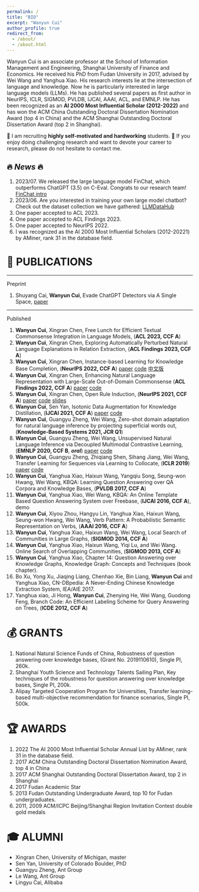 ```yaml
---
permalink: /
title: "BIO"
excerpt: "Wanyun Cui"
author_profile: true
redirect_from: 
  - /about/
  - /about.html
---
```


Wanyun Cui is an associate professor at the School of Information Management and Engineering, Shanghai University of Finance and Economics. He received his PhD from Fudan University in 2017, advised by Wei Wang and Yanghua Xiao. His research interests lie at the intersection of language and knowledge. Now he is particularly interested in large language models (LLMs). He has published several papers as first author in NeurIPS, ICLR, SIGMOD, PVLDB, IJCAI, AAAI, ACL, and EMNLP. He has been recognized as an **AI 2000 Most Influential Scholar (2012-2022)** and has won the ACM China Outstanding Doctoral Dissertation Nomination Award (top 4 in China) and the ACM Shanghai Outstanding Doctoral Dissertation Award (top 2 in Shanghai).

🔴 I am recruiting **highly self-motivated and hardworking** students. 🔴 If you enjoy doing challenging research and want to devote your career to research, please do not hesitate to contact me.

🔥 ***News*** 🔥
------
1. 2023/07. We released the large language model FinChat, which outperforms ChatGPT (3.5) on C-Eval. Congrats to our research team! [FinChat intro](https://mp.weixin.qq.com/s/v6ZSiBu07kJ4_n58kfGqiQ)
2. 2023/06. Are you interested in training your own large model chatbot? Check out the dataset collection we have gathered: [LLMDataHub](https://github.com/Zjh-819/LLMDataHub)
3. One paper accepted to ACL 2023.
4. One paper accepted to ACL Findings 2023.
5. One paper accepted to NeurIPS 2022.
6. I was recognized as the AI 2000 Most Influential Scholars (2012-20221) by AMiner, rank 31 in the database field.

📝 PUBLICATIONS
======
------
Preprint

1. Shuyang Cai, **Wanyun Cui**, Evade ChatGPT Detectors via A Single Space, [paper](https://arxiv.org/pdf/2307.02599.pdf)

------
Published

1. **Wanyun Cui**, Xingran Chen, Free Lunch for Efficient Textual Commonsense Integration in Language Models, (**ACL 2023, CCF A**)
2. **Wanyun Cui**, Xingran Chen, Exploring Automatically Perturbed Natural Language Explanations in Relation Extraction, (**ACL Findings 2023, CCF A**)
3. **Wanyun Cui**, Xingran Chen, Instance-based Learning for Knowledge Base Completion, (**NeurIPS 2022, CCF A**) [paper](https://arxiv.org/pdf/2211.06807.pdf) [code](https://github.com/chenxran/InstanceBasedLearning) [中文版](https://mp.weixin.qq.com/s/YpfLsRN_6dqhOCfnK4gQtA)
4. **Wanyun Cui**, Xingran Chen, Enhancing Natural Language Representation with Large-Scale Out-of-Domain Commonsense (**ACL Findings 2022, CCF A**) [paper](https://aclanthology.org/2022.findings-acl.138/) [code](https://github.com/chenxran/ok-transformer)
5. **Wanyun Cui**, Xingran Chen, Open Rule Induction, (**NeurIPS 2021, CCF A**) [paper](https://proceedings.neurips.cc/paper/2021/hash/efe34c4e2190e97d1adc625902822b13-Abstract.html) [code](https://github.com/chenxran/Orion) [slides](https://neurips.cc/media/neurips-2021/Slides/27468_rotF5wV.pdf)
6. **Wanyun Cui**, Sen Yan, Isotonic Data Augmentation for Knowledge Distillation, (**IJCAI 2021, CCF A**) [paper](https://arxiv.org/abs/2107.01412) [code](https://github.com/SenYan1999/IsotonicDataAugmentation)
7. **Wanyun Cui**, Guangyu Zheng, Wei Wang, Zero-shot domain adaptation for natural language inference by projecting superficial words out, (**Knowledge-Based Systems 2021, JCR Q1**)
8. **Wanyun Cui**, Guangyu Zheng, Wei Wang, Unsupervised Natural Language Inference via Decoupled Multimodal Contrastive
    Learning, (**EMNLP 2020, CCF B**, ***oral***) [paper](https://aclanthology.org/2020.emnlp-main.444/) [code](https://github.com/GuangyuZheng/MACD)
9. **Wanyun Cui**, Guangyu Zheng, Zhiqiang Shen, Sihang Jiang, Wei Wang, Transfer Learning for Sequences via Learning to
    Collocate, (**ICLR 2019**) [paper](https://arxiv.org/abs/1902.09092) [code](https://github.com/GuangyuZheng/art-transfer)
10. **Wanyun Cui**, Yanghua Xiao, Haixun Wang, Yangqiu Song, Seung-won Hwang, Wei Wang, KBQA: Learning Question Answering
    over QA Corpora and Knowledge Bases, (**PVLDB 2017, CCF A**)
11. **Wanyun Cui**, Yanghua Xiao, Wei Wang, KBQA: An Online Template Based Question Answering System over Freebase,
      (**IJCAI 2016, CCF A**), demo
12. **Wanyun Cui**, Xiyou Zhou, Hangyu Lin, Yanghua Xiao, Haixun Wang, Seung-won Hwang, Wei Wang, Verb Pattern: A Probabilistic
      Semantic Representation on Verbs, (**AAAI 2016, CCF A**)
13. **Wanyun Cui**, Yanghua Xiao, Haixun Wang, Wei Wang, Local Search of Communities in Large Graphs, (**SIGMOD 2014, CCF A**)
14. **Wanyun Cui**, Yanghua Xiao, Haixun Wang, Yiqi Lu, and Wei Wang. Online Search of Overlapping Communities, (**SIGMOD 2013, CCF A**)
15. **Wanyun Cui**, Yanghua Xiao, Chapter 14: Question Answering over Knowledge Graphs, Knowledge Graph: Concepts and
    Techniques (book chapter).
16. Bo Xu, Yong Xu, Jiaqing Liang, Chenhao Xie, Bin Liang, **Wanyun Cui** and Yanghua Xiao, CN-DBpedia: A Never-Ending
    Chinese Knowledge Extraction System, IEA/AIE 2017.
17. Yanghua xiao, Ji Hong, **Wanyun Cui**, Zhenying He, Wei Wang, Guodong Feng, Branch Code: An Efficient Labeling Scheme
    for Query Answering on Trees, (**ICDE 2012, CCF A**)


💰 GRANTS
======
1. National Natural Science Funds of China, Robustness of question answering over
knowledge bases, (Grant No. 2019110610), Single PI, 260k.
1. Shanghai Youth Science and Technology Talents Sailing Plan, Key techniques of the
robustness for question answering over knowledge bases, Single PI, 200k.
1. Alipay Targeted Cooperation Program for Universities, Transfer learning-based multi-objective recommendation for finance scenarios, Single PI, 500k.

🏆 AWARDS
======
1. 2022 The AI 2000 Most Influential Scholar Annual List by AMiner, rank 31 in the database field.
2. 2017 ACM China Outstanding Doctoral Dissertation Nomination Award, top 4 in China
3. 2017 ACM Shanghai Outstanding Doctoral Dissertation Award, top 2 in Shanghai
4. 2017 Fudan Academic Star
5. 2013 Fudan Outstanding Undergraduate Award, top 10 for Fudan undergraduates.
6. 2011, 2009 ACM/ICPC Beijing/Shanghai Region Invitation Contest double gold medals

🎓 ALUMNI
======
 - Xingran Chen, University of Michigan, master
 - Sen Yan, University of Colorado Boulder, PhD
 - Guangyu Zheng, Ant Group
 - Le Wang, Ant Group
 - Lingyu Cai, Alibaba
